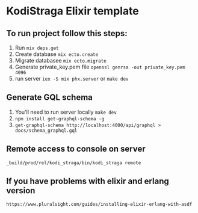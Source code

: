 # KodiStraga Elixir template

## To run project follow this steps:

1. Run `mix deps.get`
2. Create database `mix ecto.create`
3. Migrate databasee `mix ecto.migrate`
4. Generate private_key.pem file `openssl genrsa -out private_key.pem 4096`
5. run server `iex -S mix phx.server` or `make dev`

## Generate GQL schema

1. You'll need to run server locally `make dev`
2. `npm install get-graphql-schema -g`
3. `get-graphql-schema http://localhost:4000/api/graphql > docs/schema_graphql.gql`

## Remote access to console on server

`_build/prod/rel/kodi_straga/bin/kodi_straga remote`

## If you have problems with elixir and erlang version

`https://www.pluralsight.com/guides/installing-elixir-erlang-with-asdf`
